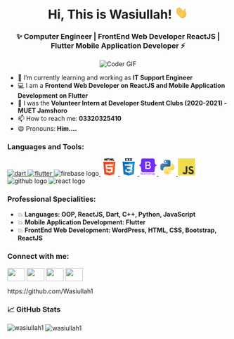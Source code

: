 <h1 align="center">Hi, This is Wasiullah! <img src="https://raw.githubusercontent.com/ABSphreak/ABSphreak/master/gifs/Hi.gif" width="30px"></h1>
<h3 align="center">✨ Computer Engineer | FrontEnd Web Developer ReactJS | Flutter Mobile Application Developer ⚡</h3> 

<p align="center"> <img alt="Coder GIF" height=400 width=700 src="https://media0.giphy.com/media/v1.Y2lkPTc5MGI3NjExa2ZmNnR4NTFjdmhlNTd3NGZnc2R4NXR5d2dtZmlwcHIzZDc4N2VyYiZlcD12MV9pbnRlcm5hbF9naWZfYnlfaWQmY3Q9Zw/C7l38dCPSgz6mPiDgQ/giphy.gif" /> </p>

- 🔭 I’m currently learning and working as <b>  IT Support Engineer </b>
- 💻 I am a <b> Frontend Web Developer on ReactJS and Mobile Application Development on Flutter </b>
- 🎨 I was the<b> Volunteer Intern at Developer Student Clubs (2020-2021) - MUET Jamshoro</b> 
- 📫 How to reach me:<b> 03320325410 </b>
- 😄 Pronouns:<b> Him....</b>

<!--
- 🤔 I’m looking for help with ...
- 👯 I’m looking to collaborate on ...
- 💬 Ask me about ...
- ⚡ Fun fact: ...
-->
### Languages and Tools:

<p align="left"> </a> <a href="https://dart.dev" target="_blank" rel="noreferrer"> <img src="https://www.vectorlogo.zone/logos/dartlang/dartlang-icon.svg" alt="dart" width="40" height="40"/> </a> <a href="https://flutter.dev" target="_blank" rel="noreferrer"> <img src="https://www.vectorlogo.zone/logos/flutterio/flutterio-icon.svg" alt="flutter" width="40" height="40"/> </a> <a> <img src="https://skillicons.dev/icons?i=firebase" height="40" width="40" alt="firebase logo"  /></a><a href="https://www.w3.org/html/" target="_blank" rel="noreferrer"> <img src="https://raw.githubusercontent.com/devicons/devicon/master/icons/html5/html5-original-wordmark.svg" alt="html5" width="40" height="40"/> </a>  <a href="https://www.w3schools.com/css/" target="_blank" rel="noreferrer"> <img src="https://raw.githubusercontent.com/devicons/devicon/master/icons/css3/css3-original-wordmark.svg" alt="css3" width="40" height="40"/> </a> <a href="https://getbootstrap.com" target="_blank" rel="noreferrer"> <img src="https://raw.githubusercontent.com/devicons/devicon/master/icons/bootstrap/bootstrap-plain-wordmark.svg" alt="bootstrap" width="40" height="40"/> </a> <a href="https://www.python.org" target="_blank" rel="noreferrer"> <img src="https://raw.githubusercontent.com/devicons/devicon/master/icons/python/python-original.svg" alt="python" width="40" height="40"/> <a href="https://developer.mozilla.org/en-US/docs/Web/JavaScript" target="_blank" rel="noreferrer"> <img src="https://raw.githubusercontent.com/devicons/devicon/master/icons/javascript/javascript-original.svg" alt="javascript" width="40" height="40"/></a> <a><img src="https://skillicons.dev/icons?i=github" width="40" height="40" alt="github logo"  /></a> <a> <img src="https://cdn.jsdelivr.net/gh/devicons/devicon/icons/react/react-original.svg" width="40" height="40" alt="react logo"  /></a></a> </p>


### Professional Specialities:
- 💥 <b> Languages: OOP, ReactJS, Dart, C++, Python, JavaScript</b>
- 💥 <b> Mobile Application Development: Flutter </b>
- 💥 <b> FrontEnd Web Development: WordPress, HTML, CSS, Bootstrap, ReactJS </b>


### Connect with me:

<p align="left">
<a href="https://twitter.com/wasi_sumro" target="blank"><img align="center" src="https://raw.githubusercontent.com/rahuldkjain/github-profile-readme-generator/master/src/images/icons/Social/twitter.svg" height="30" width="40" /></a>
<a href="https://www.linkedin.com/in/wasiullah-soomro-60415417a/" target="blank"><img align="center" src="https://raw.githubusercontent.com/rahuldkjain/github-profile-readme-generator/master/src/images/icons/Social/linked-in-alt.svg" height="30" width="40" /></a>
<a href="https://www.facebook.com/waseeullah.soomro.3" target="blank"><img align="center" src="https://raw.githubusercontent.com/rahuldkjain/github-profile-readme-generator/master/src/images/icons/Social/facebook.svg" height="30" width="40" /></a>
<a href="https://www.youtube.com/channel/UCN4MrdQoxd-eKqIWhyVi-Qw" target="blank"><img align="center" src="https://raw.githubusercontent.com/rahuldkjain/github-profile-readme-generator/master/src/images/icons/Social/youtube.svg" height="30" width="40" /></a>
</p>https://github.com/Wasiullah1

### 📈 GitHub Stats 


<p><img align="left" src="https://github-readme-stats.vercel.app/api/top-langs/?username=wasiullah1&layout=compact&hide=html" alt="wasiullah1" /></p>

<p>&nbsp;<img align="center" src="https://github-readme-stats.vercel.app/api?username=wasiullah1&show_icons=true" alt="wasiullah1" /></p>
